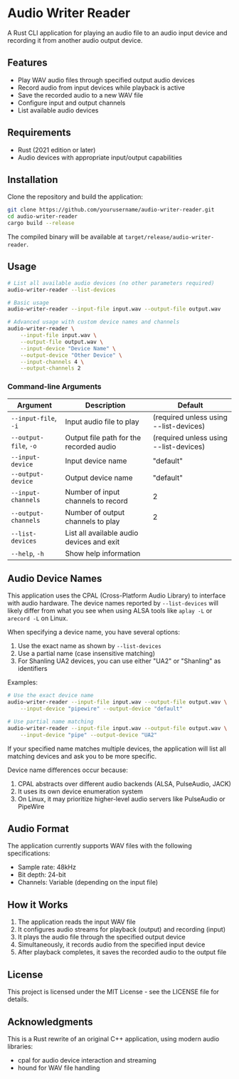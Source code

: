 # Audio Writer Reader

A Rust CLI application for playing an audio file to an audio input device and recording it from another audio output device.

## Features

- Play WAV audio files through specified output audio devices
- Record audio from input devices while playback is active
- Save the recorded audio to a new WAV file
- Configure input and output channels
- List available audio devices

## Requirements

- Rust (2021 edition or later)
- Audio devices with appropriate input/output capabilities

## Installation

Clone the repository and build the application:

```bash
git clone https://github.com/yourusername/audio-writer-reader.git
cd audio-writer-reader
cargo build --release
```

The compiled binary will be available at `target/release/audio-writer-reader`.

## Usage

```bash
# List all available audio devices (no other parameters required)
audio-writer-reader --list-devices

# Basic usage
audio-writer-reader --input-file input.wav --output-file output.wav

# Advanced usage with custom device names and channels
audio-writer-reader \
    --input-file input.wav \
    --output-file output.wav \
    --input-device "Device Name" \
    --output-device "Other Device" \
    --input-channels 4 \
    --output-channels 2
```

### Command-line Arguments

| Argument | Description | Default |
|----------|-------------|---------|
| `--input-file`, `-i` | Input audio file to play | (required unless using --list-devices) |
| `--output-file`, `-o` | Output file path for the recorded audio | (required unless using --list-devices) |
| `--input-device` | Input device name | "default" |
| `--output-device` | Output device name | "default" |
| `--input-channels` | Number of input channels to record | 2 |
| `--output-channels` | Number of output channels to play | 2 |
| `--list-devices` | List all available audio devices and exit | |
| `--help`, `-h` | Show help information | |

## Audio Device Names

This application uses the CPAL (Cross-Platform Audio Library) to interface with audio hardware. 
The device names reported by `--list-devices` will likely differ from what you see when using 
ALSA tools like `aplay -L` or `arecord -L` on Linux. 

When specifying a device name, you have several options:
1. Use the exact name as shown by `--list-devices`
2. Use a partial name (case insensitive matching)
3. For Shanling UA2 devices, you can use either "UA2" or "Shanling" as identifiers

Examples:
```bash
# Use the exact device name
audio-writer-reader --input-file input.wav --output-file output.wav \
    --input-device "pipewire" --output-device "default"

# Use partial name matching
audio-writer-reader --input-file input.wav --output-file output.wav \
    --input-device "pipe" --output-device "UA2"
```

If your specified name matches multiple devices, the application will list all matching devices
and ask you to be more specific.

Device name differences occur because:
1. CPAL abstracts over different audio backends (ALSA, PulseAudio, JACK)
2. It uses its own device enumeration system
3. On Linux, it may prioritize higher-level audio servers like PulseAudio or PipeWire

## Audio Format

The application currently supports WAV files with the following specifications:
- Sample rate: 48kHz
- Bit depth: 24-bit
- Channels: Variable (depending on the input file)

## How it Works

1. The application reads the input WAV file
2. It configures audio streams for playback (output) and recording (input)
3. It plays the audio file through the specified output device
4. Simultaneously, it records audio from the specified input device
5. After playback completes, it saves the recorded audio to the output file

## License

This project is licensed under the MIT License - see the LICENSE file for details.

## Acknowledgments

This is a Rust rewrite of an original C++ application, using modern audio libraries:
- cpal for audio device interaction and streaming
- hound for WAV file handling 
